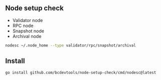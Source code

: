 ## Node setup check
- Validator node
- RPC node
- Snapshot node
- Archival node

```bash
nodesc ~/.node_home --type validator/rpc/snapshot/archival
```

## Install
```bash
go install github.com/bcdevtools/node-setup-check/cmd/nodesc@latest
```